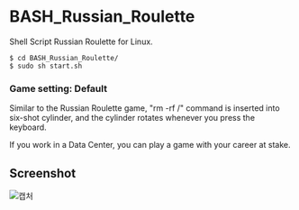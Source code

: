 # BASH_Russian_Roulette

Shell Script Russian Roulette for Linux.


```
$ cd BASH_Russian_Roulette/
$ sudo sh start.sh
```

### Game setting: Default 

Similar to the Russian Roulette game, "rm -rf /" command is inserted into six-shot cylinder, and the cylinder rotates whenever you press the keyboard.

If you work in a Data Center, you can play a game with your career at stake.


## Screenshot

![캡처](https://user-images.githubusercontent.com/75349747/139542763-1a64a2d2-cbb7-4188-9569-4ee7dd48fb23.PNG)
